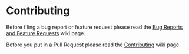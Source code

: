 # Contributing

Before filing a bug report or feature request please read the [Bug Reports and Feature Requests](https://github.com/tvenissat/gnome-shell-extensions-mpris-indicator/wiki/Bug-Reports-and-Feature-Requests) wiki page.

Before you put in a Pull Request please read the [Contributing](https://github.com/tvenissat/gnome-shell-extensions-mpris-indicator/wiki/Contributing) wiki page.

